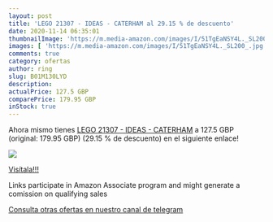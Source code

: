 ```yaml
---
layout: post
title: 'LEGO 21307 - IDEAS - CATERHAM al 29.15 % de descuento'
date: 2020-11-14 06:35:01
thumbnailImage: 'https://m.media-amazon.com/images/I/51TgEaNSY4L._SL200_.jpg'
images: [ 'https://m.media-amazon.com/images/I/51TgEaNSY4L._SL200_.jpg' ]
comments: true
category: ofertas
author: ring
slug: B01M130LYD
description:
actualPrice: 127.5 GBP
comparePrice: 179.95 GBP
inStock: true
---
```


Ahora mismo tienes [LEGO 21307 - IDEAS - CATERHAM](https://www.amazon.co.uk/dp/B01M130LYD/?tag=redken01-21) a 127.5 GBP (original: 179.95 GBP) (29.15 %  de descuento) en el siguiente enlace!

[![](https://m.media-amazon.com/images/I/51TgEaNSY4L._SL200_.jpg)](https://www.amazon.co.uk/dp/B01M130LYD/?tag=redken01-21)

[Visítala!!!](https://www.amazon.co.uk/dp/B01M130LYD/?tag=redken01-21)

Links participate in Amazon Associate program and might generate a comission on qualifying sales

[Consulta otras ofertas en nuestro canal de telegram](https://t.me/s/ofertas25)
